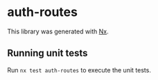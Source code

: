 # auth-routes

This library was generated with [Nx](https://nx.dev).

## Running unit tests

Run `nx test auth-routes` to execute the unit tests.
